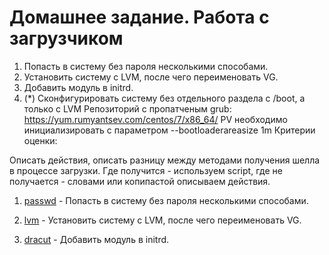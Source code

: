 # Домашнее задание. Работа с загрузчиком
1. Попасть в систему без пароля несколькими способами.
2. Установить систему с LVM, после чего переименовать VG.
3. Добавить модуль в initrd.
4. (*) Сконфигурировать систему без отдельного раздела с /boot, а только с LVM
Репозиторий с пропатченым grub: https://yum.rumyantsev.com/centos/7/x86_64/
PV необходимо инициализировать с параметром  --bootloaderareasize 1m
Критерии оценки:

Описать действия, описать разницу между методами получения шелла в процессе загрузки.
Где получится - используем script, где не получается - словами или копипастой описываем действия.

1. [passwd](passwd) - Попасть в систему без пароля несколькими способами.

2. [lvm](lvm) - Установить систему с LVM, после чего переименовать VG.

3. [dracut](dracut) - Добавить модуль в initrd.
